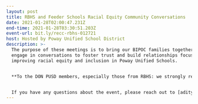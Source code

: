 ```yaml
---
layout: post
title: RBHS and Feeder Schools Racial Equity Community Conversations
date: 2021-01-28T02:00:47.231Z
end-time: 2021-01-28T03:30:51.203Z
event-url: bit.ly/recc-rbhs-012721
host: Hosted by Poway Unified School District
description: >-
  The purpose of these meetings is to bring our BIPOC families together to
  engage in conversations to foster trust and build relationships focused on
  improving racial equity and inclusion in Poway Unified Schools.


  **To the DON PUSD members, especially those from RBHS: we strongly recommend you RSVP!** If you are attending, you have the oppurtunity to ask questions and share your valuable opinions to the administration of PUSD! **Be sure to prep your questions ahead of time.**


  If you have any questions about the event, please reach out to [aditya@donpusd.org](mailto:aditya@donpusd.org?subject=Question(s)%20about%20RBHS%20racial%20equity%20conversations)
---
```

